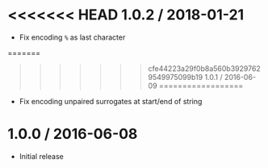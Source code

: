 <<<<<<< HEAD
1.0.2 / 2018-01-21
==================

  * Fix encoding `%` as last character

=======
>>>>>>> cfe44223a29f0b8a560b39297629549975099b19
1.0.1 / 2016-06-09
==================

  * Fix encoding unpaired surrogates at start/end of string

1.0.0 / 2016-06-08
==================

  * Initial release

